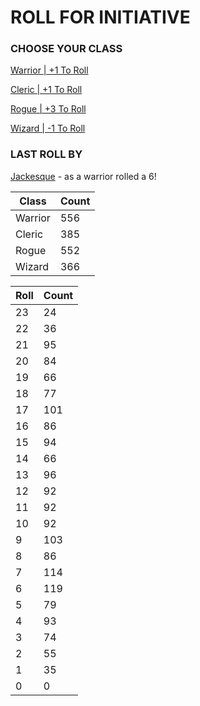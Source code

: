 # ROLL FOR INITIATIVE
### CHOOSE YOUR CLASS

[Warrior | +1 To Roll](https://github.com/benjaminsampica/benjaminsampica/issues/new?title=roll%7Cwarrior&body=Just+click+%27Submit+new+issue%27.)

[Cleric | +1 To Roll](https://github.com/benjaminsampica/benjaminsampica/issues/new?title=roll%7Ccleric&body=Just+click+%27Submit+new+issue%27.)

[Rogue | +3 To Roll](https://github.com/benjaminsampica/benjaminsampica/issues/new?title=roll%7Crogue&body=Just+click+%27Submit+new+issue%27.)

[Wizard | -1 To Roll](https://github.com/benjaminsampica/benjaminsampica/issues/new?title=roll%7Cwizard&body=Just+click+%27Submit+new+issue%27.)
### LAST ROLL BY
[Jackesque](https://www.github.com/Jackesque) - as a warrior rolled a 6!

|Class|Count|
|-|-|
|Warrior|556|
|Cleric|385|
|Rogue|552|
|Wizard|366|

|Roll|Count|
|-|-|
|23|24
|22|36
|21|95
|20|84
|19|66
|18|77
|17|101
|16|86
|15|94
|14|66
|13|96
|12|92
|11|92
|10|92
|9|103
|8|86
|7|114
|6|119
|5|79
|4|93
|3|74
|2|55
|1|35
|0|0
